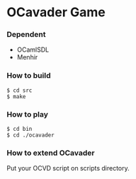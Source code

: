 # OCavader Game

### Dependent

- OCamlSDL
- Menhir

### How to build

```
$ cd src
$ make
```

### How to play

```
$ cd bin
$ cd ./ocavader
```

### How to extend OCavader

Put your OCVD script on scripts directory.  

